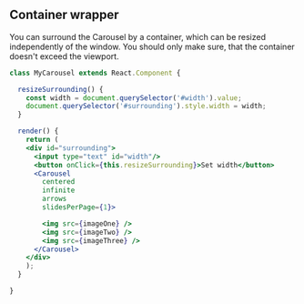 ## Container wrapper
You can surround the Carousel by a container, which can be resized
independently of the window. You should only make sure,
that the container doesn't exceed the viewport.
```jsx render
class MyCarousel extends React.Component {

  resizeSurrounding() {
    const width = document.querySelector('#width').value;
    document.querySelector('#surrounding').style.width = width;
  }

  render() {
    return (
    <div id="surrounding">
      <input type="text" id="width"/>
      <button onClick={this.resizeSurrounding}>Set width</button>
      <Carousel
        centered
        infinite
        arrows
        slidesPerPage={1}>

        <img src={imageOne} />
        <img src={imageTwo} />
        <img src={imageThree} />
      </Carousel>
    </div>
    );
  }

}
```
